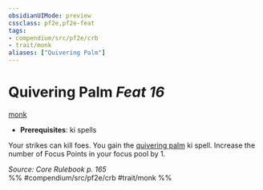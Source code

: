 ```yaml
---
obsidianUIMode: preview
cssclass: pf2e,pf2e-feat
tags:
- compendium/src/pf2e/crb
- trait/monk
aliases: ["Quivering Palm"]
---
```

# Quivering Palm  *Feat 16*  
[monk](/rules/traits/monk.md)  

- **Prerequisites**: ki spells

Your strikes can kill foes. You gain the [quivering palm](/compendium/spells/quivering-palm.md) ki spell. Increase the number of Focus Points in your focus pool by 1.

*Source: Core Rulebook p. 165*  
%% #compendium/src/pf2e/crb #trait/monk %%